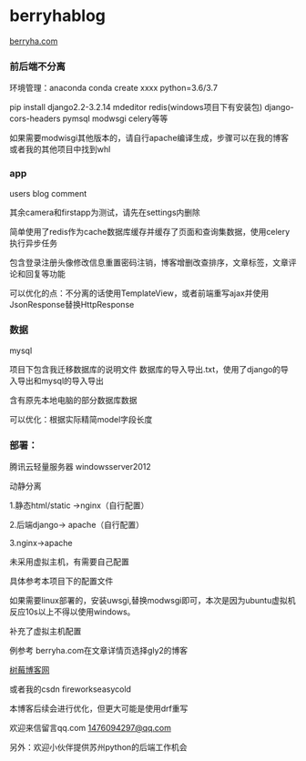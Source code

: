 # berryhablog



[berryha.com](http://101.34.15.153)

### 前后端不分离

环境管理：anaconda
conda create xxxx python=3.6/3.7

pip install django2.2-3.2.14 mdeditor redis(windows项目下有安装包) django-cors-headers pymsql modwsgi celery等等

如果需要modwisgi其他版本的，请自行apache编译生成，步骤可以在我的博客或者我的其他项目中找到whl



### app

users blog comment

其余camera和firstapp为测试，请先在settings内删除

简单使用了redis作为cache数据库缓存并缓存了页面和查询集数据，使用celery执行异步任务

包含登录注册头像修改信息重置密码注销，博客增删改查排序，文章标签，文章评论和回复等功能

可以优化的点：不分离的话使用TemplateView，或者前端重写ajax并使用JsonResponse替换HttpResponse



### 数据

mysql   

项目下包含我迁移数据库的说明文件 数据库的导入导出.txt，使用了django的导入导出和mysql的导入导出

含有原先本地电脑的部分数据库数据

可以优化：根据实际精简model字段长度





### 部署：

腾讯云轻量服务器 windowsserver2012

动静分离

1.静态html/static  ->nginx（自行配置）

2.后端django-> apache（自行配置）

3.nginx->apache

未采用虚拟主机，有需要自己配置

具体参考本项目下的配置文件

如果需要linux部署的，安装uwsgi,替换modwsgi即可，本次是因为ubuntu虚拟机反应10s以上不得以使用windows。

补充了虚拟主机配置

例参考 berryha.com在文章详情页选择gly2的博客

[树莓博客网](thhp://101.34.15.153)

或者我的csdn   fireworkseasycold

本博客后续会进行优化，但更大可能是使用drf重写

欢迎来信留言qq.com 1476094297@qq.com

另外：欢迎小伙伴提供苏州python的后端工作机会

